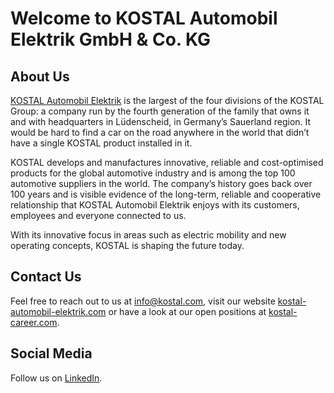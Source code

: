# Welcome to KOSTAL Automobil Elektrik GmbH & Co. KG

## About Us

[KOSTAL Automobil Elektrik](https://www.kostal-automobil-elektrik.com/) is the largest of the four
divisions of the KOSTAL Group: a company run by the fourth generation of the family that owns it and
with headquarters in Lüdenscheid, in Germany’s Sauerland region. It would be hard to find a car on
the road anywhere in the world that didn’t have a single KOSTAL product installed in it.

KOSTAL develops and manufactures innovative, reliable and cost-optimised products for the global
automotive industry and is among the top 100 automotive suppliers in the world. The company’s
history goes back over 100 years and is visible evidence of the long-term, reliable and cooperative
relationship that KOSTAL Automobil Elektrik enjoys with its customers, employees and everyone
connected to us.

With its innovative focus in areas such as electric mobility and new operating concepts, KOSTAL is
shaping the future today.

## Contact Us

Feel free to reach out to us at [info@kostal.com](mailto:info@kostal.com), visit our website
[kostal-automobil-elektrik.com]( https://www.kostal-automobil-elektrik.com) or have a look at our
open positions at [kostal-career.com](https://www.kostal-career.com).

## Social Media

Follow us on [LinkedIn](https://www.linkedin.com/company/kostal-group).
